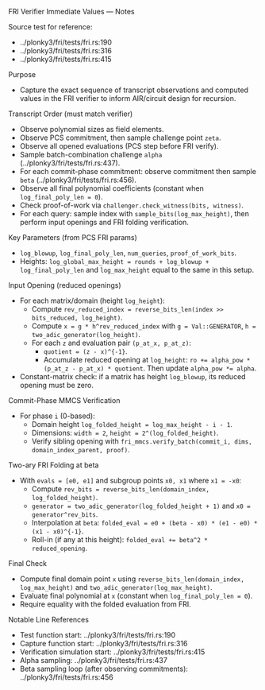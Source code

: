 FRI Verifier Immediate Values — Notes

Source test for reference:
- ../plonky3/fri/tests/fri.rs:190
- ../plonky3/fri/tests/fri.rs:316
- ../plonky3/fri/tests/fri.rs:415

Purpose
- Capture the exact sequence of transcript observations and computed values in the FRI verifier to inform AIR/circuit design for recursion.

Transcript Order (must match verifier)
- Observe polynomial sizes as field elements.
- Observe PCS commitment, then sample challenge point `zeta`.
- Observe all opened evaluations (PCS step before FRI verify).
- Sample batch-combination challenge `alpha` (../plonky3/fri/tests/fri.rs:437).
- For each commit-phase commitment: observe commitment then sample `beta` (../plonky3/fri/tests/fri.rs:456).
- Observe all final polynomial coefficients (constant when `log_final_poly_len = 0`).
- Check proof-of-work via `challenger.check_witness(bits, witness)`.
- For each query: sample index with `sample_bits(log_max_height)`, then perform input openings and FRI folding verification.

Key Parameters (from PCS FRI params)
- `log_blowup`, `log_final_poly_len`, `num_queries`, `proof_of_work_bits`.
- Heights: `log_global_max_height = rounds + log_blowup + log_final_poly_len` and `log_max_height` equal to the same in this setup.

Input Opening (reduced openings)
- For each matrix/domain (height `log_height`):
  - Compute `rev_reduced_index = reverse_bits_len(index >> bits_reduced, log_height)`.
  - Compute `x = g * h^rev_reduced_index` with `g = Val::GENERATOR`, `h = two_adic_generator(log_height)`.
  - For each `z` and evaluation pair `(p_at_x, p_at_z)`:
    - `quotient = (z - x)^{-1}`.
    - Accumulate reduced opening at `log_height`:
      `ro += alpha_pow * (p_at_z - p_at_x) * quotient`.
      Then update `alpha_pow *= alpha`.
- Constant-matrix check: if a matrix has height `log_blowup`, its reduced opening must be zero.

Commit-Phase MMCS Verification
- For phase `i` (0-based):
  - Domain height `log_folded_height = log_max_height - i - 1`.
  - Dimensions: `width = 2`, `height = 2^(log_folded_height)`.
  - Verify sibling opening with `fri_mmcs.verify_batch(commit_i, dims, domain_index_parent, proof)`.

Two-ary FRI Folding at beta
- With `evals = [e0, e1]` and subgroup points `x0, x1` where `x1 = -x0`:
  - Compute `rev_bits = reverse_bits_len(domain_index, log_folded_height)`.
  - `generator = two_adic_generator(log_folded_height + 1)` and `x0 = generator^rev_bits`.
  - Interpolation at `beta`:
    `folded_eval = e0 + (beta - x0) * (e1 - e0) * (x1 - x0)^{-1}`.
  - Roll-in (if any at this height): `folded_eval += beta^2 * reduced_opening`.

Final Check
- Compute final domain point `x` using `reverse_bits_len(domain_index, log_max_height)` and `two_adic_generator(log_max_height)`.
- Evaluate final polynomial at `x` (constant when `log_final_poly_len = 0`).
- Require equality with the folded evaluation from FRI.

Notable Line References
- Test function start: ../plonky3/fri/tests/fri.rs:190
- Capture function start: ../plonky3/fri/tests/fri.rs:316
- Verification simulation start: ../plonky3/fri/tests/fri.rs:415
- Alpha sampling: ../plonky3/fri/tests/fri.rs:437
- Beta sampling loop (after observing commitments): ../plonky3/fri/tests/fri.rs:456

